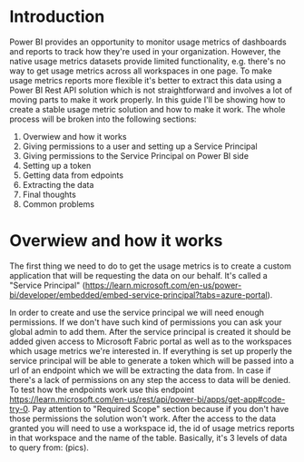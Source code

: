 # Introduction

Power BI provides an opportunity to monitor usage metrics of dashboards and reports to track how they're used in your organization. 
However, the native usage metrics datasets provide limited functionality, e.g. there's no way to get usage metrics across all workspaces in one page.
To make usage metrics reports more flexible it's better to extract this data using a Power BI Rest API solution which is not straightforward and involves a lot of moving parts to make it work properly.
In this guide I'll be showing how to create a stable usage metric solution and how to make it work.
The whole process will be broken into the following sections:

1. Overwiew and how it works
2. Giving permissions to a user and setting up a Service Principal
3. Giving permissions to the Service Principal on Power BI side
4. Setting up a token
5. Getting data from edpoints
6. Extracting the data
7. Final thoughts
8. Common problems

#  Overwiew and how it works

The first thing we need to do to get the usage metrics is to create a custom application that will be requesting the data on our behalf. It's called a "Service Principal" (https://learn.microsoft.com/en-us/power-bi/developer/embedded/embed-service-principal?tabs=azure-portal). 

In order to create and use the service principal we will need enough permissions. If we don't have such kind of permissions you can ask your global admin to add them. After the service principal is created it should be added given access to Microsoft Fabric portal as well as to the workspaces which usage metrics we're interested in. If everything is set up properly the service principal will be able to generate a token which will be passed into a url of an endpoint which we will be extracting the data from. In case if there's a lack of permissions on any step the access to data will be denied. To test how the endpoints work use this endpoint https://learn.microsoft.com/en-us/rest/api/power-bi/apps/get-app#code-try-0. Pay attention to "Required Scope" section because if you don't have those permissions the solution won't work. After the access to the data granted you will need to use a workspace id, the id of usage metrics reports in that workspace and the name of the table. Basically, it's 3 levels of data to query from: (pics).
